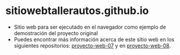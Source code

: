 # sitiowebtallerautos.github.io

- Sitio web para ser ejecutado en el navegador como ejemplo de demostración del proyecto original
- Puedes encontrar más información acerca de este sitio web en los siguientes repositorios: [proyecto-web-07](https://github.com/misproyectosweb/proyecto-web-07.git) y en [proyecto-web-08](https://github.com/misproyectosweb/proyecto-web-08.git).


